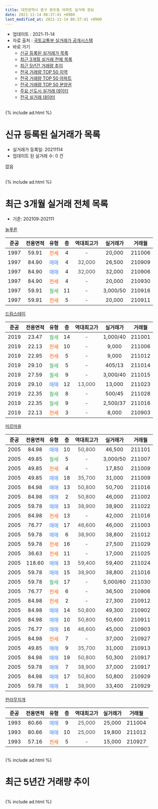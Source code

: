 ```yaml
---
title: 대전광역시 중구 용두동 아파트 실거래 정보
date: 2021-11-14 06:37:41 +0900
last_modified_at: 2021-11-14 06:37:41 +0900
---
```


* 업데이트 : 2021-11-14
* 자료 출처 : [국토교통부 실거래가 공개시스템](http://rt.molit.go.kr)
* 바로 가기
    * [신규 등록된 실거래가 목록](#신규-등록된-실거래가-목록)
    * [최근 3개월 실거래 전체 목록](#최근-3개월-실거래-전체-목록)
    * [최근 5년간 거래량 추이](#최근-5년간-거래량-추이)
    * [전국 거래량 TOP 50 지역](https://inasie.github.io/apt-trade-info/최근-3개월-전국에서-가장-거래가-많이-발생한-지역)
    * [전국 거래량 TOP 50 아파트](https://inasie.github.io/apt-trade-info/최근-3개월-전국에서-가장-거래가-많이-발생한-아파트)
    * [전국 거래량 TOP 50 분양권](https://inasie.github.io/apt-trade-info/최근-3개월-전국에서-가장-거래가-많이-발생한-분양권)
    * [주요 신도시 실거래 데이터](https://inasie.github.io/apt-trade-info/주요-신도시)
    * [전국 실거래 데이터](https://inasie.github.io/apt-trade-info/전국)
<br>
{% include ad.html %}
<br>

# 신규 등록된 실거래가 목록
* 실거래가 등록일: 20211114
* 업데이트 된 실거래 수: 0 건

없음

<br>
{% include ad.html %}
<br>

# 최근 3개월 실거래 전체 목록
* 기준: 202109-202111


[늘푸른](https://search.naver.com/search.naver?query=%EB%8C%80%EC%A0%84%EA%B4%91%EC%97%AD%EC%8B%9C+%EC%A4%91%EA%B5%AC+%EC%9A%A9%EB%91%90%EB%8F%99+%EB%8A%98%ED%91%B8%EB%A5%B8)

|준공|전용면적|유형|층|역대최고가|실거래가|거래월|
|:---:|:---:|:---:|:---:|:---:|:---:|:---:|
|1997|59.91|<span style="color:#ff5a00">전세</span>|4|<span style="color:#444444">-</span>|20,000|211006|
|1997|84.90|<span style="color:#4285f3">매매</span>|4|<span style="color:#444444">32,000</span>|26,500|210909|
|1997|84.90|<span style="color:#4285f3">매매</span>|4|<span style="color:#444444">32,000</span>|32,000|210906|
|1997|84.90|<span style="color:#ff5a00">전세</span>|4|<span style="color:#444444">-</span>|20,000|210930|
|1997|59.91|<span style="color:#34a853">월세</span>|11|<span style="color:#444444">-</span>|3,000/50|210916|
|1997|59.91|<span style="color:#ff5a00">전세</span>|5|<span style="color:#444444">-</span>|20,000|210911|

[드림스테이](https://search.naver.com/search.naver?query=%EB%8C%80%EC%A0%84%EA%B4%91%EC%97%AD%EC%8B%9C+%EC%A4%91%EA%B5%AC+%EC%9A%A9%EB%91%90%EB%8F%99+%EB%93%9C%EB%A6%BC%EC%8A%A4%ED%85%8C%EC%9D%B4)

|준공|전용면적|유형|층|역대최고가|실거래가|거래월|
|:---:|:---:|:---:|:---:|:---:|:---:|:---:|
|2019|23.47|<span style="color:#34a853">월세</span>|14|<span style="color:#444444">-</span>|1,000/40|211001|
|2019|22.13|<span style="color:#ff5a00">전세</span>|10|<span style="color:#444444">-</span>|9,000|211006|
|2019|22.95|<span style="color:#ff5a00">전세</span>|5|<span style="color:#444444">-</span>|9,000|211012|
|2019|29.10|<span style="color:#34a853">월세</span>|5|<span style="color:#444444">-</span>|405/13|211014|
|2019|27.59|<span style="color:#34a853">월세</span>|9|<span style="color:#444444">-</span>|3,000/40|211015|
|2019|29.10|<span style="color:#4285f3">매매</span>|12|<span style="color:#444444">13,000</span>|13,000|211023|
|2019|22.35|<span style="color:#34a853">월세</span>|8|<span style="color:#444444">-</span>|500/45|211028|
|2019|22.35|<span style="color:#34a853">월세</span>|9|<span style="color:#444444">-</span>|2,500/37|211016|
|2019|22.13|<span style="color:#ff5a00">전세</span>|3|<span style="color:#444444">-</span>|8,000|210903|

[미르마을](https://search.naver.com/search.naver?query=%EB%8C%80%EC%A0%84%EA%B4%91%EC%97%AD%EC%8B%9C+%EC%A4%91%EA%B5%AC+%EC%9A%A9%EB%91%90%EB%8F%99+%EB%AF%B8%EB%A5%B4%EB%A7%88%EC%9D%84)

|준공|전용면적|유형|층|역대최고가|실거래가|거래월|
|:---:|:---:|:---:|:---:|:---:|:---:|:---:|
|2005|84.98|<span style="color:#4285f3">매매</span>|10|<span style="color:#444444">50,800</span>|46,500|211101|
|2005|49.85|<span style="color:#34a853">월세</span>|5|<span style="color:#444444">-</span>|3,000/50|211007|
|2005|49.85|<span style="color:#ff5a00">전세</span>|4|<span style="color:#444444">-</span>|17,850|211009|
|2005|49.85|<span style="color:#4285f3">매매</span>|18|<span style="color:#444444">35,700</span>|31,000|211009|
|2005|84.98|<span style="color:#4285f3">매매</span>|13|<span style="color:#444444">50,800</span>|50,700|211016|
|2005|84.98|<span style="color:#4285f3">매매</span>|2|<span style="color:#444444">50,800</span>|46,000|211002|
|2005|59.78|<span style="color:#4285f3">매매</span>|13|<span style="color:#444444">38,900</span>|38,900|211022|
|2005|84.98|<span style="color:#ff5a00">전세</span>|13|<span style="color:#444444">-</span>|42,000|211016|
|2005|76.77|<span style="color:#4285f3">매매</span>|17|<span style="color:#444444">46,600</span>|46,000|211003|
|2005|59.78|<span style="color:#4285f3">매매</span>|6|<span style="color:#444444">38,900</span>|38,800|211012|
|2005|59.78|<span style="color:#ff5a00">전세</span>|16|<span style="color:#444444">-</span>|27,500|211029|
|2005|36.63|<span style="color:#ff5a00">전세</span>|11|<span style="color:#444444">-</span>|17,000|211025|
|2005|118.60|<span style="color:#4285f3">매매</span>|13|<span style="color:#444444">59,400</span>|59,400|211024|
|2005|59.78|<span style="color:#4285f3">매매</span>|15|<span style="color:#444444">38,900</span>|38,800|211016|
|2005|59.78|<span style="color:#34a853">월세</span>|17|<span style="color:#444444">-</span>|5,000/60|211030|
|2005|76.77|<span style="color:#ff5a00">전세</span>|6|<span style="color:#444444">-</span>|36,500|210906|
|2005|84.98|<span style="color:#ff5a00">전세</span>|2|<span style="color:#444444">-</span>|27,300|210912|
|2005|84.98|<span style="color:#4285f3">매매</span>|14|<span style="color:#444444">50,800</span>|49,300|210902|
|2005|84.98|<span style="color:#4285f3">매매</span>|10|<span style="color:#444444">50,800</span>|50,600|210911|
|2005|76.77|<span style="color:#4285f3">매매</span>|16|<span style="color:#444444">46,600</span>|45,000|210903|
|2005|84.98|<span style="color:#ff5a00">전세</span>|7|<span style="color:#444444">-</span>|37,000|210927|
|2005|49.85|<span style="color:#4285f3">매매</span>|9|<span style="color:#444444">35,700</span>|31,000|210913|
|2005|84.98|<span style="color:#4285f3">매매</span>|19|<span style="color:#444444">50,800</span>|50,300|210917|
|2005|59.78|<span style="color:#4285f3">매매</span>|7|<span style="color:#444444">38,900</span>|37,000|210917|
|2005|84.98|<span style="color:#4285f3">매매</span>|17|<span style="color:#444444">50,800</span>|50,800|210929|
|2005|59.78|<span style="color:#4285f3">매매</span>|1|<span style="color:#444444">38,900</span>|33,400|210929|


<script async src="//pagead2.googlesyndication.com/pagead/js/adsbygoogle.js"></script>
<!-- 기본 -->
<ins class="adsbygoogle"
     style="display:block"
     data-ad-client="ca-pub-2446590836940007"
     data-ad-slot="1659523306"
     data-ad-format="auto"
     data-full-width-responsive="true"></ins>
<script>
(adsbygoogle = window.adsbygoogle || []).push({});
</script>


[한라무지개](https://search.naver.com/search.naver?query=%EB%8C%80%EC%A0%84%EA%B4%91%EC%97%AD%EC%8B%9C+%EC%A4%91%EA%B5%AC+%EC%9A%A9%EB%91%90%EB%8F%99+%ED%95%9C%EB%9D%BC%EB%AC%B4%EC%A7%80%EA%B0%9C)

|준공|전용면적|유형|층|역대최고가|실거래가|거래월|
|:---:|:---:|:---:|:---:|:---:|:---:|:---:|
|1993|80.66|<span style="color:#4285f3">매매</span>|9|<span style="color:#444444">25,000</span>|25,000|211004|
|1993|80.66|<span style="color:#4285f3">매매</span>|10|<span style="color:#444444">25,000</span>|19,800|211012|
|1993|57.16|<span style="color:#ff5a00">전세</span>|5|<span style="color:#444444">-</span>|15,000|210927|


<br>
{% include ad.html %}
<br>

# 최근 5년간 거래량 추이


<div style="width:100%;">
    <canvas id="deal_progress" height="200"></canvas>
</div>

<script>
new Chart(document.getElementById("deal_progress"), {
    type: 'line',
    data: {
        labels: ['201611','201612','201701','201702','201703','201704','201705','201706','201707','201708','201709','201710','201711','201712','201801','201802','201803','201804','201805','201806','201807','201808','201809','201810','201811','201812','201901','201902','201903','201904','201905','201906','201907','201908','201909','201910','201911','201912','202001','202002','202003','202004','202005','202006','202007','202008','202009','202010','202011','202012','202101','202102','202103','202104','202105','202106','202107','202108','202109','202110','202111'],
        datasets: [{
            label: '매매',
            pointRadius: 1,
            data: [9, 9, 16, 15, 7, 7, 11, 7, 8, 7, 6, 6, 14, 7, 9, 10, 13, 8, 8, 10, 8, 3, 13, 19, 13, 7, 10, 14, 9, 12, 10, 12, 11, 11, 10, 12, 10, 10, 17, 20, 12, 8, 15, 14, 12, 58, 10, 11, 13, 16, 8, 7, 6, 22, 31, 16, 6, 11, 10, 11, 1],
            borderColor: "rgba(255, 201, 14, 1)",
            backgroundColor: "rgba(255, 201, 14, 0.5)",
            fill: false,
            lineTension: 0
        },{
            label: '전월세',
            pointRadius: 1,
            data: [4, 9, 10, 9, 12, 8, 6, 6, 5, 6, 10, 7, 7, 9, 9, 8, 11, 8, 14, 8, 6, 5, 4, 10, 9, 8, 5, 15, 10, 5, 6, 5, 7, 12, 13, 26, 34, 28, 21, 36, 22, 17, 6, 16, 10, 9, 8, 8, 10, 13, 13, 13, 11, 20, 22, 13, 9, 7, 8, 14, 0],
            borderColor: "rgba(0, 141, 185, 1)",
            backgroundColor: "rgba(0, 141, 185, 0.5)",
            fill: false,
            lineTension: 0
        }
        ]
    },
    options: {
        responsive: true,
        title: {
            display: false
        },
        tooltips: {
            mode: 'index',
            intersect: false
        },
        hover: {
            mode: 'nearest',
            intersect: true
        },
        scales: {
            xAxes: [{
                display: true,
                scaleLabel: {
                    display: true,
                    labelString: '년/월'
                }
            }],
            yAxes: [{
                display: true,
                ticks: {
                    suggestedMin: 0,
                },
                scaleLabel: {
                    display: true,
                    labelString: '실거래 수'
                }
            }]
        }
    }
});

</script>


<br>
{% include ad.html %}
<br>

